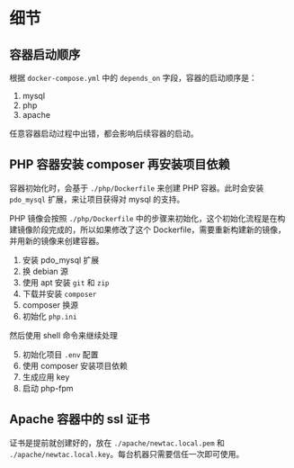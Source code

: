 # 细节

## 容器启动顺序

根据 `docker-compose.yml` 中的 `depends_on` 字段，容器的启动顺序是：

1. mysql
2. php
3. apache

任意容器启动过程中出错，都会影响后续容器的启动。

## PHP 容器安装 composer 再安装项目依赖

容器初始化时，会基于 `./php/Dockerfile` 来创建 PHP 容器。此时会安装 `pdo_mysql` 扩展，来让项目获得对 mysql 的支持。

PHP 镜像会按照 `./php/Dockerfile` 中的步骤来初始化，这个初始化流程是在构建镜像阶段完成的，所以如果修改了这个 Dockerfile，需要重新构建新的镜像，并用新的镜像来创建容器。

1. 安装 pdo_mysql 扩展
2. 换 debian 源
3. 使用 apt 安装  `git` 和 `zip`
2. 下载并安装 `composer`
4. composer 换源
6. 初始化 `php.ini`

然后使用 shell 命令来继续处理

5. 初始化项目 `.env` 配置
7. 使用 composer 安装项目依赖
8. 生成应用 key
9. 启动 php-fpm

## Apache 容器中的 ssl 证书

证书是提前就创建好的，放在 `./apache/newtac.local.pem` 和 `./apache/newtac.local.key`。每台机器只需要信任一次即可使用。
